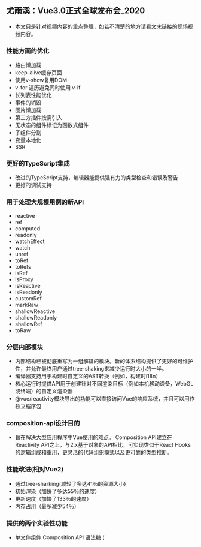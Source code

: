 ## 尤雨溪：Vue3.0正式全球发布会_2020

- 本文只是针对视频内容的重点整理，如若不清楚的地方请看文末链接的现场视频内容。

### 性能方面的优化
- 路由懒加载
- keep-alive缓存页面
- 使用v-show复用DOM
- v-for 遍历避免同时使用 v-if
- 长列表性能优化
- 事件的销毁
- 图片懒加载
- 第三方插件按需引入
- 无状态的组件标记为函数式组件
- 子组件分割
- 变量本地化
- SSR

### 更好的TypeScript集成
- 改进的TypeScript支持，编辑器能提供强有力的类型检查和错误及警告
- 更好的调试支持

### 用于处理大规模用例的新API
- reactive
- ref
- computed
- readonly
- watchEffect
- watch
- unref
- toRef
- toRefs
- isRef
- isProxy
- isReactive
- isReadonly
- customRef
- markRaw
- shallowReactive
- shallowReadonly
- shallowRef
- toRaw

### 分层内部模块
- 内部结构已被彻底重写为一组解耦的模块。新的体系结构提供了更好的可维护性，并允许最终用户通过tree-shaking来减少运行时大小的一半。
- 编译器支持用于构建时自定义的AST转换（例如，构建时i18n）
- 核心运行时提供API用于创建针对不同渲染目标（例如本机移动设备，WebGL或终端）的自定义渲染器
- @vue/reactivity模块导出的功能可以直接访问Vue的响应系统，并且可以用作独立程序包

### composition-api设计目的
- 旨在解决大型应用程序中Vue使用的难点。 Composition API建立在Reactivity API之上，与2.x基于对象的API相比，可实现类似于React Hooks的逻辑组成和重用，更灵活的代码组织模式以及更可靠的类型推断。

### 性能改进(相对Vue2)
- 通过tree-sharking(减轻了多达41％的资源大小)
- 初始渲染（加快了多达55％的速度）
- 更新速度（加快了133％的速度）
- 内存占用（最多减少54％）

### 提供的两个实验性功能
- 单文件组件 Composition API 语法糖 (<script setup>)
- 单文件组件状态驱动的 CSS 变量 (<style vars>)

### 相关资料
- [https://github.com/vuejs/vue-next](https://github.com/vuejs/vue-next)
- [https://v3.cn.vuejs.org/guide/migration/introduction.html#%E6%A6%82%E8%A7%88](https://v3.cn.vuejs.org/guide/migration/introduction.html#%E6%A6%82%E8%A7%88)
- [http://www.yyyweb.com/5391.html](http://www.yyyweb.com/5391.html)
- [尤雨溪：Vue3.0正式全球发布会视频](https://www.bilibili.com/video/BV1iA411J7cA/)
- [https://www.vuemastery.com/courses-path/vue3](https://www.vuemastery.com/courses-path/vue3)